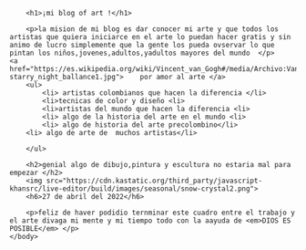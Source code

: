 <!DOCTYPE html>
<html>
    <head>
        <meta charset="utf-8">
        <title>Project: Blog</title>
    </head>
    <body>
        
        <h1>¡mi blog of art !</h1>

        <p>la mision de mi blog es dar conocer mi arte y que todos los artistas que quiera iniciarce en el arte lo puedan hacer gratis y sin animo de lucro simplemente que la gente los pueda ovservar lo que pintan los niños,jovenes,adultos,yadultos mayores del mundo  </p>
    <a href="https://es.wikipedia.org/wiki/Vincent_van_Gogh#/media/Archivo:VanGogh-starry_night_ballance1.jpg">    por amor al arte </a>
        <ul>
            <li> artistas colombianos que hacen la diferencia </li>
            <li>tecnicas de color y diseño <li>
            <li>artistas del mundo que hacen la diferencia <li>
            <li> algo de la historia del arte en el mundo <li>
            <li> algo de historia del arte precolombino</li>
        <li> algo de arte de  muchos artistas</li>
        
        </ul>
        
        <h2>genial algo de dibujo,pintura y escultura no estaria mal para empezar </h2>
        <img src="https://cdn.kastatic.org/third_party/javascript-khansrc/live-editor/build/images/seasonal/snow-crystal2.png">
        <h6>27 de abril del 2022</h6>
        
        <p>feliz de haver podidio ternminar este cuadro entre el trabajo y el arte divaga mi mente y mi tiempo todo con la aayuda de <em>DIOS ES POSIBLE</em> </p>
    </body>
</html>

